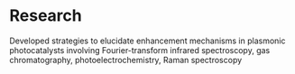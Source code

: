 # Research

Developed strategies to elucidate enhancement mechanisms in plasmonic photocatalysts involving Fourier-transform infrared spectroscopy, gas chromatography, photoelectrochemistry, Raman spectroscopy
